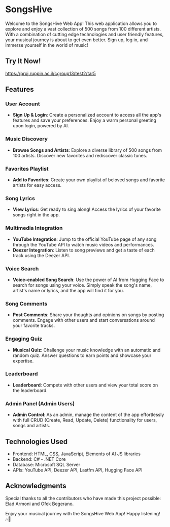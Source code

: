 # SongsHive

Welcome to the SongsHive Web App!
This web application allows you to explore and enjoy a vast collection of 500 songs from 100 different artists. With a combination of cutting edge technologies and user friendly features, your musical journey is about to get even better. Sign up, log in, and immerse yourself in the world of music!

## Try It Now!
https://proj.ruppin.ac.il/cgroup13/test2/tar5

## Features

### User Account
- **Sign Up & Login**: Create a personalized account to access all the app's features and save your preferences. Enjoy a warm personal greeting upon login, powered by AI.

### Music Discovery
- **Browse Songs and Artists**: Explore a diverse library of 500 songs from 100 artists. Discover new favorites and rediscover classic tunes.

### Favorites Playlist
- **Add to Favorites**: Create your own playlist of beloved songs and favorite artists for easy access.

### Song Lyrics
- **View Lyrics**: Get ready to sing along! Access the lyrics of your favorite songs right in the app.

### Multimedia Integration
- **YouTube Integration**: Jump to the official YouTube page of any song through the YouTube API to watch music videos and performances.
- **Deezer Integration**: Listen to song previews and get a taste of each track using the Deezer API.

### Voice Search
- **Voice-enabled Song Search**: Use the power of AI from Hugging Face to search for songs using your voice. Simply speak the song's name, artist's name or lyrics, and the app will find it for you.

### Song Comments
- **Post Comments**: Share your thoughts and opinions on songs by posting comments. Engage with other users and start conversations around your favorite tracks.

### Engaging Quiz
- **Musical Quiz**: Challenge your music knowledge with an automatic and random quiz. Answer questions to earn points and showcase your expertise.

### Leaderboard
- **Leaderboard**: Compete with other users and view your total score on the leaderboard.

### Admin Panel (Admin Users)
- **Admin Control**: As an admin, manage the content of the app effortlessly with full CRUD (Create, Read, Update, Delete) functionality for users, songs and artists.

## Technologies Used

- Frontend: HTML, CSS, JavaScript, Elements of AI JS libraries
- Backend: C# - .NET Core
- Database: Microsoft SQL Server
- APIs: YouTube API, Deezer API, Lastfm API, Hugging Face API
  
## Acknowledgments

Special thanks to all the contributors who have made this project possible: Elad Armoni and Ofek Begerano.

Enjoy your musical journey with the SongsHive Web App! Happy listening! 🎶🎵
